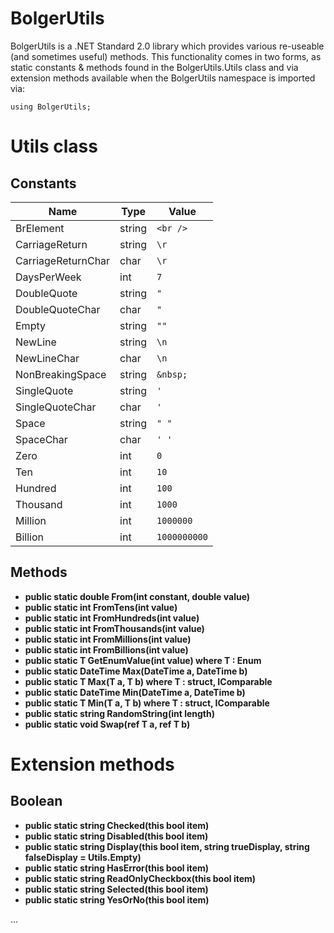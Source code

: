 # BolgerUtils

BolgerUtils is a .NET Standard 2.0 library which provides various re-useable (and sometimes useful) methods. This functionality comes in two forms, as static constants & methods found in the BolgerUtils.Utils class and via extension methods available when the BolgerUtils namespace is imported via:

`using BolgerUtils;`

# Utils class

## Constants

Name | Type | Value
--- | --- | ---
BrElement | string | `<br />`
CarriageReturn | string | `\r`
CarriageReturnChar | char | `\r`
DaysPerWeek | int | `7`
DoubleQuote | string | `"`
DoubleQuoteChar | char | `"`
Empty | string | `""`
NewLine | string | `\n`
NewLineChar | char | `\n`
NonBreakingSpace | string | `&nbsp;`
SingleQuote | string | `'`
SingleQuoteChar | char | `'`
Space | string | `" "`
SpaceChar | char | `' '`
Zero | int | `0`
Ten | int | `10`
Hundred | int | `100`
Thousand | int | `1000`
Million | int | `1000000`
Billion | int | `1000000000`

## Methods

- **public static double From(int constant, double value)**
- **public static int FromTens(int value)**
- **public static int FromHundreds(int value)**
- **public static int FromThousands(int value)**
- **public static int FromMillions(int value)**
- **public static int FromBillions(int value)**
- **public static T GetEnumValue<T>(int value) where T : Enum**
- **public static DateTime Max(DateTime a, DateTime b)**
- **public static T Max<T>(T a, T b) where T : struct, IComparable<T>**
- **public static DateTime Min(DateTime a, DateTime b)**
- **public static T Min<T>(T a, T b) where T : struct, IComparable<T>**
- **public static string RandomString(int length)**
- **public static void Swap<T>(ref T a, ref T b)**

# Extension methods 

## Boolean

- **public static string Checked(this bool item)**
- **public static string Disabled(this bool item)**
- **public static string Display(this bool item, string trueDisplay, string falseDisplay = Utils.Empty)**
- **public static string HasError(this bool item)**
- **public static string ReadOnlyCheckbox(this bool item)**
- **public static string Selected(this bool item)**
- **public static string YesOrNo(this bool item)**

...

